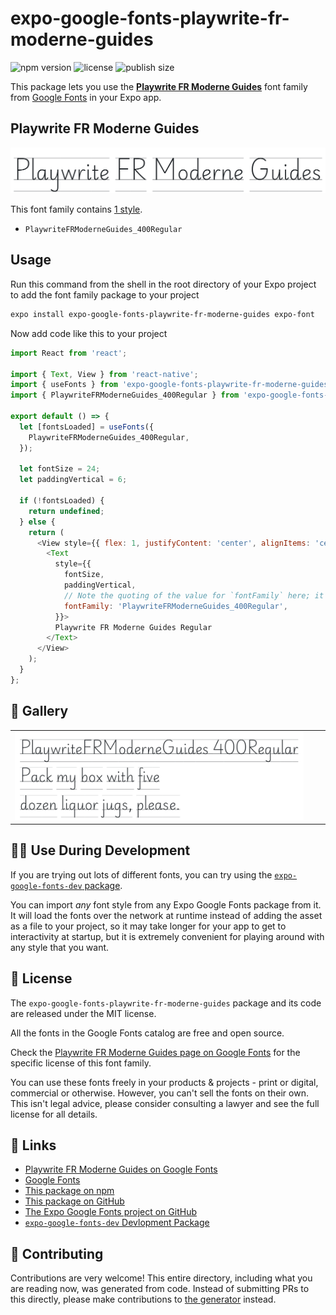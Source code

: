 # expo-google-fonts-playwrite-fr-moderne-guides

![npm version](https://flat.badgen.net/npm/v/expo-google-fonts-playwrite-fr-moderne-guides)
![license](https://flat.badgen.net/github/license/expo/google-fonts)
![publish size](https://flat.badgen.net/packagephobia/install/expo-google-fonts-playwrite-fr-moderne-guides)

This package lets you use the [**Playwrite FR Moderne Guides**](https://fonts.google.com/specimen/Playwrite+FR+Moderne+Guides) font family from [Google Fonts](https://fonts.google.com/) in your Expo app.

## Playwrite FR Moderne Guides

![Playwrite FR Moderne Guides](./font-family.png)

This font family contains [1 style](#-gallery).

- `PlaywriteFRModerneGuides_400Regular`

## Usage

Run this command from the shell in the root directory of your Expo project to add the font family package to your project
```sh
expo install expo-google-fonts-playwrite-fr-moderne-guides expo-font
```

Now add code like this to your project
```js
import React from 'react';

import { Text, View } from 'react-native';
import { useFonts } from 'expo-google-fonts-playwrite-fr-moderne-guides/useFonts';
import { PlaywriteFRModerneGuides_400Regular } from 'expo-google-fonts-playwrite-fr-moderne-guides/400Regular';

export default () => {
  let [fontsLoaded] = useFonts({
    PlaywriteFRModerneGuides_400Regular,
  });

  let fontSize = 24;
  let paddingVertical = 6;

  if (!fontsLoaded) {
    return undefined;
  } else {
    return (
      <View style={{ flex: 1, justifyContent: 'center', alignItems: 'center' }}>
        <Text
          style={{
            fontSize,
            paddingVertical,
            // Note the quoting of the value for `fontFamily` here; it expects a string!
            fontFamily: 'PlaywriteFRModerneGuides_400Regular',
          }}>
          Playwrite FR Moderne Guides Regular
        </Text>
      </View>
    );
  }
};

```

## 🔡 Gallery


||||
|-|-|-|
|![PlaywriteFRModerneGuides_400Regular](.//400Regular/PlaywriteFRModerneGuides_400Regular.ttf.png)||||


## 👩‍💻 Use During Development

If you are trying out lots of different fonts, you can try using the [`expo-google-fonts-dev` package](https://github.com/freeboub/google-fonts/tree/master/font-packages/dev#readme).

You can import *any* font style from any Expo Google Fonts package from it. It will load the fonts
over the network at runtime instead of adding the asset as a file to your project, so it may take longer
for your app to get to interactivity at startup, but it is extremely convenient
for playing around with any style that you want.

## 📖 License

The `expo-google-fonts-playwrite-fr-moderne-guides` package and its code are released under the MIT license.

All the fonts in the Google Fonts catalog are free and open source.

Check the [Playwrite FR Moderne Guides page on Google Fonts](https://fonts.google.com/specimen/Playwrite+FR+Moderne+Guides) for the specific license of this font family.

You can use these fonts freely in your products & projects - print or digital, commercial or otherwise. However, you can't sell the fonts on their own. This isn't legal advice, please consider consulting a lawyer and see the full license for all details.

## 🔗 Links

- [Playwrite FR Moderne Guides on Google Fonts](https://fonts.google.com/specimen/Playwrite+FR+Moderne+Guides)
- [Google Fonts](https://fonts.google.com/)
- [This package on npm](https://www.npmjs.com/package/expo-google-fonts-playwrite-fr-moderne-guides)
- [This package on GitHub](https://github.com/freeboub/google-fonts/tree/master/font-packages/playwrite-fr-moderne-guides)
- [The Expo Google Fonts project on GitHub](https://github.com/freeboub/google-fonts)
- [`expo-google-fonts-dev` Devlopment Package](https://github.com/freeboub/google-fonts/tree/master/font-packages/dev)

## 🤝 Contributing

Contributions are very welcome! This entire directory, including what you are reading now, was generated from code. Instead of submitting PRs to this directly, please make contributions to [the generator](https://github.com/freeboub/google-fonts/tree/master/packages/generator) instead.
